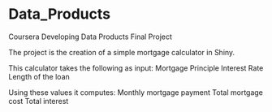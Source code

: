 # Data_Products
Coursera Developing Data Products Final Project

The project is the creation of a simple mortgage calculator in Shiny.

This calculator takes the following as input:
Mortgage Principle
Interest Rate
Length of the loan

Using these values it computes:
Monthly mortgage payment
Total mortgage cost
Total interest
